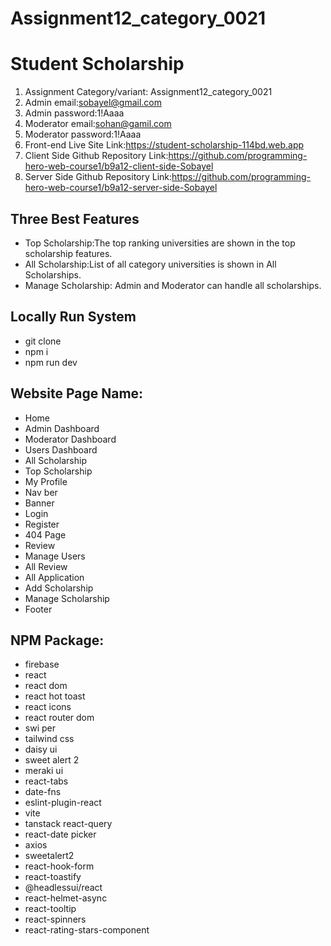 # Assignment12_category_0021

# Student Scholarship

1. Assignment Category/variant: Assignment12_category_0021
2. Admin email:sobayel@gmail.com
3. Admin password:1!Aaaa
4. Moderator email:sohan@gamil.com
5. Moderator password:1!Aaaa
6. Front-end Live Site Link:https://student-scholarship-114bd.web.app
7. Client Side Github Repository Link:https://github.com/programming-hero-web-course1/b9a12-client-side-Sobayel
8. Server Side Github Repository Link:https://github.com/programming-hero-web-course1/b9a12-server-side-Sobayel

## Three Best Features
- Top Scholarship:The top ranking universities are shown in the top scholarship features.
- All Scholarship:List of all category universities is shown in All Scholarships.
- Manage Scholarship: Admin and Moderator can handle all scholarships.

## Locally Run System
- git clone
- npm i
- npm run dev

## Website Page Name:
- Home
- Admin Dashboard
- Moderator Dashboard
- Users Dashboard
- All Scholarship
- Top Scholarship
- My Profile
- Nav ber 
- Banner
- Login
- Register
- 404 Page
- Review
- Manage Users
- All Review
- All Application
- Add Scholarship
- Manage Scholarship
- Footer


## NPM Package:
- firebase
- react
- react dom
- react hot toast
- react icons
- react router dom
- swi per
- tailwind css
- daisy ui
- sweet alert 2
- meraki ui
- react-tabs
- date-fns
- eslint-plugin-react
- vite
- tanstack react-query
- react-date picker
- axios
- sweetalert2
- react-hook-form
- react-toastify
- @headlessui/react
- react-helmet-async
- react-tooltip
- react-spinners
- react-rating-stars-component


